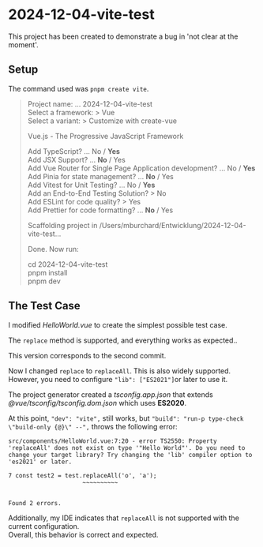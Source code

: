# 2024-12-04-vite-test

This project has been created to demonstrate a bug in 'not clear at the moment'.

## Setup 
The command used was `pnpm create vite`.

> Project name: … 2024-12-04-vite-test \
> Select a framework: > Vue \
> Select a variant: > Customize with create-vue
>
> Vue.js - The Progressive JavaScript Framework
>
> Add TypeScript? … No / **Yes** \
> Add JSX Support? … **No** / Yes \
> Add Vue Router for Single Page Application development? … No / **Yes** \
> Add Pinia for state management? … **No** / Yes \
> Add Vitest for Unit Testing? … No / **Yes** \
> Add an End-to-End Testing Solution? > No \
> Add ESLint for code quality? > Yes \
> Add Prettier for code formatting? … **No** / Yes
>
> Scaffolding project in /Users/mburchard/Entwicklung/2024-12-04-vite-test...
>
> Done. Now run:
> 
> cd 2024-12-04-vite-test \
> pnpm install \
> pnpm dev

## The Test Case
I modified *HelloWorld.vue* to create the simplest possible test case.

The `replace` method is supported, and everything works as expected..

This version corresponds to the second commit.

Now I changed `replace` to `replaceAll`. This is also widely supported. However, you need to configure `"lib": ["ES2021"]`or later to use it.

The project generator created a *tsconfig.app.json* that extends *@vue/tsconfig/tsconfig.dom.json* which uses **ES2020**.

At this point, `"dev": "vite",` still works, but `"build": "run-p type-check \"build-only {@}\" --",` throws the following error:

```
src/components/HelloWorld.vue:7:20 - error TS2550: Property 'replaceAll' does not exist on type '"Hello World"'. Do you need to change your target library? Try changing the 'lib' compiler option to 'es2021' or later.

7 const test2 = test.replaceAll('o', 'a');
                     ~~~~~~~~~~


Found 2 errors.
```
Additionally, my IDE indicates that `replaceAll` is not supported with the current configuration. \
Overall, this behavior is correct and expected.

